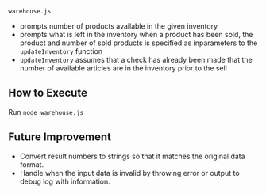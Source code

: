 `warehouse.js`

- prompts number of products available in the given inventory
- prompts what is left in the inventory when a product has been sold, the product and number of sold products is specified as inparameters to the `updateInventory` function
- `updateInventory` assumes that a check has already been made that the number of available articles are in the inventory prior to the sell

How to Execute
--------------
Run `node warehouse.js`

Future Improvement
------------------
- Convert result numbers to strings so that it matches the original data format.
- Handle when the input data is invalid by throwing error or output to debug log with information.
